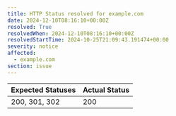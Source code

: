 ```yaml
---
title: HTTP Status resolved for example.com
date: 2024-12-10T08:16:10+00:00Z
resolved: True
resolvedWhen: 2024-12-10T08:16:10+00:00Z
resolvedStartTime: 2024-10-25T21:09:43.191474+00:00
severity: notice
affected:
  - example.com
section: issue
---
```


| Expected Statuses | Actual Status  |
|-------------------|----------------|
| 200, 301, 302 | 200 |
